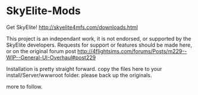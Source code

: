 # SkyElite-Mods

Get SkyElite! http://skyelite4mfs.com/downloads.html

This project is an independant work, it is not endorsed, or supported by the SkyElite developers. Requests for support or features should be made here, or on the original forum post http://4flightsims.com/forums/Posts/m229--WIP--General-UI-Overhaul#post229

Installation is pretty straight forward.
copy the files here to your install/Server/wwwroot folder.
please back up the originals.

more to follow.
